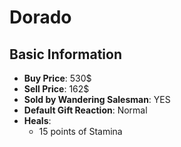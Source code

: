 # Dorado

## Basic Information

- **Buy Price**: 530$
- **Sell Price**: 162$
- **Sold by Wandering Salesman**: YES
- **Default Gift Reaction**: Normal
- **Heals**:
  - 15 points of Stamina